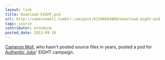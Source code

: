 ```yaml
---
layout: link
title: Download EIGHT.psd
url: http://cameronmoll.tumblr.com/post/61590854809/download-eight-psd
tags: source
contributor: mrondina
posted_date: 2013-09-18
---
```

[Cameron Moll](https://twitter.com/cameronmoll), who hasn't posted source files in years, posted a psd for [Authentic Jobs](http://www.authenticjobs.com/)' EIGHT campaign.